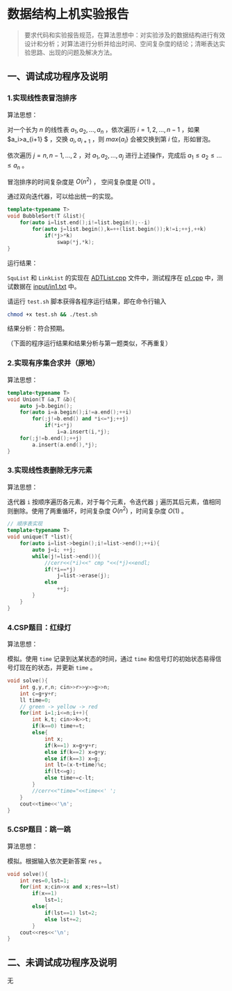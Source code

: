 # 数据结构上机实验报告

> 要求代码和实验报告规范，在算法思想中：对实验涉及的数据结构进行有效设计和分析；对算法进行分析并给出时间、空间复杂度的结论；清晰表达实验思路、出现的问题及解决方法。

## 一、调试成功程序及说明

### 1.实现线性表冒泡排序

算法思想：

对一个长为 $n$ 的线性表 $a_1,a_2,...,a_n$ ，依次遍历 $i=1,2,...,n-1$ ，如果 $a_i>a_{i+1} $ ，交换 $a_i,a_{i+1}$ ，则 $max\{a_i\}$ 会被交换到第 $i$ 位，形如冒泡。

依次遍历 $j=n,n-1,...,2$ ，对 $a_1,a_2,...,a_j$ 进行上述操作，完成后 $a_1 \leq a_2 \leq ... \leq a_n$ 。

冒泡排序的时间复杂度是 $O(n^2)$ ， 空间复杂度是 $O(1)$ 。

通过双向迭代器，可以给出统一的实现。

```cpp
template<typename T>
void BubbleSort(T &list){
    for(auto i=list.end();i!=list.begin();--i)
        for(auto j=list.begin(),k=++(list.begin());k!=i;++j,++k)
            if(*j>*k)
                swap(*j,*k);
}
```

运行结果：

`SquList` 和 `LinkList` 的实现在 [ADTList.cpp](./ADTList.cpp) 文件中，测试程序在 [p1.cpp](./p1.cpp) 中，测试数据在 [input/in1.txt](./input/in1.txt) 中。

请运行 `test.sh` 脚本获得各程序运行结果，即在命令行输入

```bash
chmod +x test.sh && ./test.sh
```

结果分析：符合预期。

（下面的程序运行结果和结果分析与第一题类似，不再重复）

### 2.实现有序集合求并（原地）

算法思想：



```cpp
template<typename T>
void Union(T &a,T &b){
    auto j=b.begin();
    for(auto i=a.begin();i!=a.end();++i)
        for(;j!=b.end() and *i<=*j;++j)
            if(*i<*j)
                i=a.insert(i,*j);
    for(;j!=b.end();++j)
        a.insert(a.end(),*j);
}
```

### 3.实现线性表删除无序元素

算法思想：

迭代器 `i` 按顺序遍历各元素，对于每个元素，令迭代器 `j` 遍历其后元素，值相同则删除。使用了两重循环，时间复杂度 $O(n^2)$ ，时间复杂度 $O(1)$ 。
```cpp
// 顺序表实现
template<typename T>
void unique(T *list){
    for(auto i=list->begin();i!=list->end();++i){
        auto j=i; ++j;
        while(j!=list->end()){
            //cerr<<(*i)<<" cmp "<<(*j)<<endl;
            if(*i==*j)
                j=list->erase(j);
            else
                ++j;
        }
    }
}
```

### 4.CSP题目：红绿灯

算法思想：

模拟。使用 `time` 记录到达某状态的时间，通过 `time` 和信号灯的初始状态易得信号灯现在的状态，并更新 `time` 。

```cpp
void solve(){
    int g,y,r,n; cin>>r>>y>>g>>n;
    int c=g+y+r;
    ll time=0;
    // green -> yellow -> red
    for(int i=1;i<=n;i++){
        int k,t; cin>>k>>t;
        if(k==0) time+=t;
        else{
            int x;
            if(k==1) x=g+y+r;
            else if(k==2) x=g+y;
            else if(k==3) x=g;
            int lt=(x-t+time)%c;
            if(lt<=g);
            else time+=c-lt;
        }
        //cerr<<"time="<<time<<' ';
    }
    cout<<time<<'\n';
}
```

### 5.CSP题目：跳一跳

算法思想：

模拟。根据输入依次更新答案 `res` 。

```cpp
void solve(){
    int res=0,lst=1;
    for(int x;cin>>x and x;res+=lst)
        if(x==1)
            lst=1;
        else{
            if(lst==1) lst=2;
            else lst+=2;
        }
    cout<<res<<'\n';
}
```

## 二、未调试成功程序及说明

无